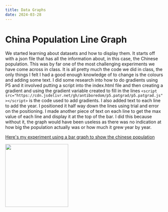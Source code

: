 ```yaml
---
title: Data Graphs
date: 2024-03-28
---
```


# China Population Line Graph

We started learning about datasets and how to display them. It starts off with a json file that has all the information about, in this case, the Chinese population.
This was by far one of the most challenging experiments we have come across in class. It is all pretty much the code we did in class, the only things I felt I had a good enough knowledge of to
change is the colours and adding some text. I did some research into how to do gradients using P5 and it involved putting a script into the index.html file and then creating a gradient and using
the gradient variable created to fill in the lines `<script src="https://cdn.jsdelivr.net/gh/antiboredom/p5.patgrad/p5.patgrad.js"></script>` is the code used to add gradients. 
I also added text to each line to add the year. I positioned it half way down the lines using trial and error on the positioning. I made another piece of text on each line to get the
max value of each line and display it at the top of the bar. I did this because without it, the graph would have been useless as there was no indication at how big the population actually was or
how much it grew year by year.

[Here's my experiment using a bar graph to show the chinese population](/my-blog/Code-Experiments/China-population/index.html)

<img src="/my-blog/Images/China-Line-Graph.png" width ="200">
